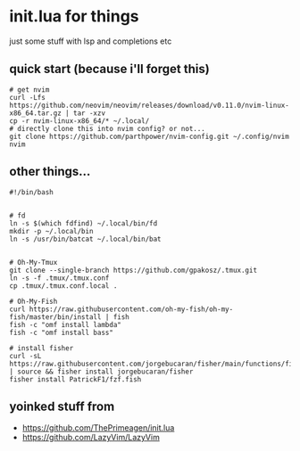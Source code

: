 # init.lua for things


just some stuff with lsp and completions etc

## quick start (because i'll forget this)

```shell
# get nvim
curl -Lfs https://github.com/neovim/neovim/releases/download/v0.11.0/nvim-linux-x86_64.tar.gz | tar -xzv
cp -r nvim-linux-x86_64/* ~/.local/
# directly clone this into nvim config? or not...
git clone https://github.com/parthpower/nvim-config.git ~/.config/nvim
nvim
```

## other things...

```shell
#!/bin/bash


# fd
ln -s $(which fdfind) ~/.local/bin/fd
mkdir -p ~/.local/bin
ln -s /usr/bin/batcat ~/.local/bin/bat


# Oh-My-Tmux
git clone --single-branch https://github.com/gpakosz/.tmux.git
ln -s -f .tmux/.tmux.conf
cp .tmux/.tmux.conf.local .

# Oh-My-Fish
curl https://raw.githubusercontent.com/oh-my-fish/oh-my-fish/master/bin/install | fish
fish -c "omf install lambda"
fish -c "omf install bass"

# install fisher
curl -sL https://raw.githubusercontent.com/jorgebucaran/fisher/main/functions/fisher.fish | source && fisher install jorgebucaran/fisher
fisher install PatrickF1/fzf.fish
```

## yoinked stuff from

- https://github.com/ThePrimeagen/init.lua
- https://github.com/LazyVim/LazyVim

